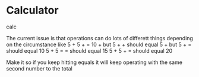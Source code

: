 # Calculator
calc

The current issue is that
operations can do lots of differett things depending
on the circumstance
like 5 + 5 + = 10 + but
5 + + should equal 5 + but
5 + = should equal 10
5 + 5 = = should equal 15
5 + 5 + = should equal 20

Make it so if you keep hitting equals it will keep operating with the same second number to the total

